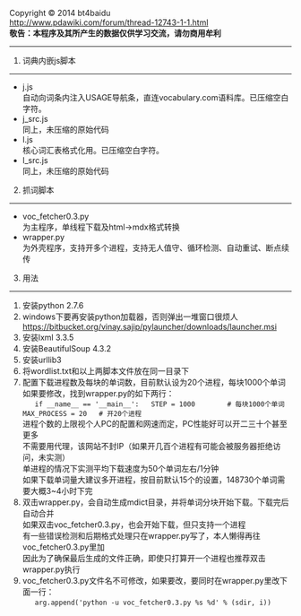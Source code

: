 Copyright &copy; 2014 bt4baidu  
http://www.pdawiki.com/forum/thread-12743-1-1.html  
**敬告：本程序及其所产生的数据仅供学习交流，请勿商用牟利**
***  
1. 词典内嵌js脚本
--------------------
* j.js  
自动向词条内注入USAGE导航条，直连vocabulary.com语料库。已压缩空白字符。
* j_src.js  
同上，未压缩的原始代码
* l.js  
核心词汇表格式化用。已压缩空白字符。
* l_src.js  
同上，未压缩的原始代码  
2. 抓词脚本
----------------
* voc_fetcher0.3.py  
为主程序，单线程下载及html->mdx格式转换
* wrapper.py  
为外壳程序，支持开多个进程，支持无人值守、循环检测、自动重试、断点续传  
3. 用法
----------------
1. 安装python 2.7.6
2. windows下要再安装python加载器，否则弹出一堆窗口很烦人  
https://bitbucket.org/vinay.sajip/pylauncher/downloads/launcher.msi
3. 安装lxml 3.3.5
4. 安装BeautifulSoup 4.3.2
5. 安装urllib3
6. 将wordlist.txt和以上两脚本文件放在同一目录下
7. 配置下载进程数及每块的单词数，目前默认设为20个进程，每块1000个单词  
如果要修改，找到wrapper.py的如下两行：  
`    if __name__ == '__main__':  
      STEP = 1000        # 每块1000个单词  
      MAX_PROCESS = 20   # 开20个进程  
`  
进程个数的上限视个人PC的配置和网速而定，PC性能好可以开二三十个甚至更多  
不需要用代理，该网站不封IP（如果开几百个进程有可能会被服务器拒绝访问，未实测）  
单进程的情况下实测平均下载速度为50个单词左右/1分钟  
如果下载单词量大建议多开进程，按目前默认15个的设置，148730个单词需要大概3~4小时下完
8. 双击wrapper.py，会自动生成mdict目录，并将单词分块开始下载。下载完后自动合并  
如果双击voc_fetcher0.3.py，也会开始下载，但只支持一个进程  
有一些错误检测和后期格式处理只在wrapper.py写了，本人懒得再往voc_fetcher0.3.py里加  
因此为了确保最后生成的文件正确，即使只打算开一个进程也推荐双击wrapper.py执行  
9. voc_fetcher0.3.py文件名不可修改，如果要改，要同时在wrapper.py里改下面一行：  
`   arg.append('python -u voc_fetcher0.3.py %s %d' % (sdir, i))`

